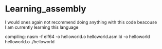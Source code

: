 # Learning_assembly

I would ones again not recommend doing anything with this code beacouse I am currently learning this language

compiling:
nasm -f elf64 -o helloworld.o helloworld.asm
ld -o helloworld helloworld.o
./helloworld
